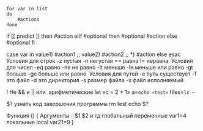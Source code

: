 	for var in list
	do
		#actions
	done

if [[ predict ]]
then
	#action
elif  #optional
then #optional
	#action
else #optional
fi  

case var in
value1)
	#action1 
	;;
value2)
	#action2
	;; *)
	#action else
esac 
Условия для строк -z пустая
-n негустая
== равна
!= неравна  Условия для чисел -eq равно
-ne не равно
-lt меньше
-le меньше или равно
-gt больше
-ge больше или равно  Условия для путей
-e путь существует
-f это файл
-d это директория
-s размер файла
-x файл исполняемый

! Не
&& и
|| или  арифметические let «c = 2 + 1»
a=`echo «test»`
files=`ls ~`

$? узнать код завершения программы
rm test
echo $? 

Функция ()
{
	Аргументы - 	$1 $2  и тд
	глобальный переменные 
	var1=4
	локальные
	local var21=9
}
